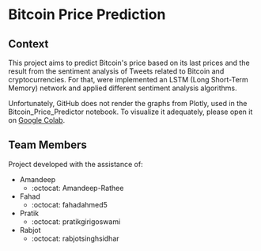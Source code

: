 # Bitcoin Price Prediction

## Context

This project aims to predict Bitcoin's price based on its last prices and the result from the sentiment analysis of Tweets related to Bitcoin and cryptocurrencies. For that, were implemented an LSTM (Long Short-Term Memory) network and applied different sentiment analysis algorithms.

Unfortunately, GitHub does not render the graphs from Plotly, used in the Bitcoin_Price_Predictor notebook. To visualize it adequately, please open it on [Google Colab](https://colab.research.google.com/drive/1OEfmmx4HKYJ4jbFQ-M5uHPcDqNW0b6kv?usp=sharing).

## Team Members

Project developed with the assistance of:
- Amandeep 
  - :octocat: Amandeep-Rathee
- Fahad 
  - :octocat: fahadahmed5
- Pratik 
  - :octocat: pratikgirigoswami
- Rabjot 
  - :octocat: rabjotsinghsidhar
